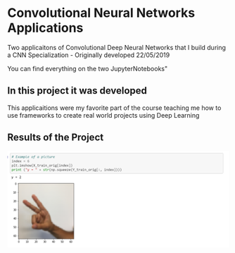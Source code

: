 # Convolutional Neural Networks Applications

Two applicaitons of Convolutional Deep Neural Networks that I build during a CNN Specialization - Originally developed 22/05/2019

You can find everything on the two JupyterNotebooks"

## In this project it was developed 
This applicaitions were my favorite part of the course teaching me how to use frameworks to create real world projects using Deep Learning

## Results of the Project 
<img src="Images/example.png" width="850">
